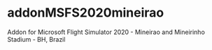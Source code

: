 # addonMSFS2020mineirao
Addon for Microsoft Flight Simulator 2020 - Mineirao and Mineirinho Stadium  - BH, Brazil
